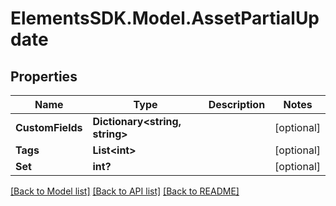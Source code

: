 # ElementsSDK.Model.AssetPartialUpdate

## Properties

Name | Type | Description | Notes
------------ | ------------- | ------------- | -------------
**CustomFields** | **Dictionary&lt;string, string&gt;** |  | [optional] 
**Tags** | **List&lt;int&gt;** |  | [optional] 
**Set** | **int?** |  | [optional] 

[[Back to Model list]](../README.md#documentation-for-models) [[Back to API list]](../README.md#documentation-for-api-endpoints) [[Back to README]](../README.md)

